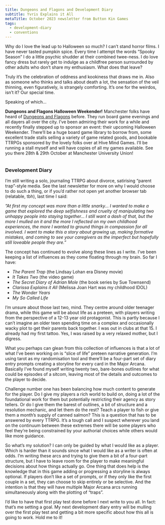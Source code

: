 ```yaml
---
title: Dungeons and Flagons and Development Diary
subtitle: Yvris Explains it All
metaTitle: October 2023 newsletter from Button Kin Games
tags:
  - development-diary
  - conventions
---
```


<p>
    Why do I love the lead up to Halloween so much? I can’t stand horror films. I have never tasted pumpkin spice. Every time I attempt the words “Spooky Season” I do a little psychic shudder at their combined twee-ness. I do love fancy dress but rarely get to indulge as a childfree person surrounded by other adults who don’t share my enthusiasm. What does that leave?
</p><p>
    Truly it’s the celebration of oddness and kookiness that draws me in. Also as someone who thinks and talks about death a lot, the sensation of the veil thinning, even figuratively, is strangely comforting. It’s one for the weirdos, isn’t it? Our special time.
</p><p>
    Speaking of which…
</p><p>
    <b>Dungeons and Flagons Halloween Weekender!</b> Manchester folks have heard of <a href="https://dungeonsandflagons.co.uk/all-dayer" target="_blank">Dungeons and Flagons</a> before. They run board game evenings and all dayers all over the city. I’ve been admiring their work for a while and recently finally stepped up to sponsor an event: their upcoming Halloween Weekender. There’ll be a huge board game library to borrow from, some excellent trade stalls selling a variety of game related goods, and bookable TTRPGs sponsored by the lovely folks over at Hive Mind Games. I’ll be running a stall myself and will have copies of all my games available. See you there 28th & 29th October at Manchester University Union!
</p>
<a href="https://dungeonsandflagons.co.uk/all-dayer" target="_blank"><img src="/assets/images/newsletter/dungeons_flagons_halloween.png" alt=""></a>
<h3>Development Diary</h3>
<p>
    I’m still writing a solo, journaling TTRPG about divorce, satirising “parent trap”-style media. See the last newsletter for more on why I would choose to do such a thing, or if you’d rather not open yet another browser tab (relatable, tbh), last time I said:
</p><p>
    <i>”At first my concept was more than a little snarky... I wanted to make a game that explored the deep selfishness and cruelty of manipulating two unhappy people into staying together… I still want a dash of that, but the more I mulled on it and the more I reflected on my own childhood experiences, the more I wanted to ground things in compassion for all involved. I want to make this a story about growing up, making formative mistakes, and coming to see your caregivers as the imperfect but hopefully still loveable people they are.”</i>
</p><p>
    The concept has continued to evolve along these lines as I write. I’ve been keeping a list of influences as they come floating through my brain. So far I have:
</p>
<ul>
    <li><i>The Parent Trap</i> (the Lindsay Lohan era Disney movie)</li>
    <li><i>It Takes Two</i> (the video game)</li>
    <li><i>The Secret Diary of Adrian Mole</i> (the book series by Sue Townsend)</li>
    <li><i>Clarissa Explains it All</i> (Melissa Joan Hart was my childhood IDOL)</li>
    <li><i>The Wonder Years</i></li>
    <li><i>My So Called Life</i></li>
</ul>
<p>
    I’m unsure about those last two, mind. They centre around older teenager drama, while this game will be about life as a preteen, with players writing from the perspective of a 12-13 year old protagonist. This is partly because I can’t imagine an older teen spending time on a complex and occasionally wacky plot to get their parents back together. I was out in clubs at that 15. I already had my first tattoo. Yes, I was raised by a very relaxed mother, but I digress.
</p><p>
    What you perhaps can glean from this collection of influences is that a lot of what I’ve been working on is “slice of life” preteen narrative generation. I’m using tarot as my randomisation tool and there’ll be a four-part set of diary entry prompts creating a storyline for every card in the Major Arcana. Basically I’ve found myself writing twenty two, bare-bones outlines for what could be episodes of a sitcom, leaving most of the details and outcomes to the player to decide.
</p><p>
    Challenge number one has been balancing how much content to generate for the player. Do I give my players a rich world to build on, doing a lot of the foundational work for them but potentially restricting their agency as story tellers. Or do I give them the barest of outlines, a bit of structure and a resolution mechanic, and let them do the rest? Teach a player to fish or give them a month’s supply of canned salmon? This is a question that has to be answered by every TTRPG. It’s a tough call and I suspect wherever you land on the continuum between these extremes there will be some players who feel they’re being constrained by your authorial choices while others would like more guidance.
</p><p>
    So what’s my solution? I can only be guided by what I would like as a player. Which is harder than it sounds since what I would like as a writer is often at odds. I’m writing these arcs and trying to give them a bit of a four-part structure, but I have to leave room for the player to make meaningful decisions about how things actually go. One thing that does help is the knowledge that in this game adding or progressing a storyline is always optional. If players don’t like a set of prompts, or if they only like the first couple in a set, they can choose to skip entirely or be selective. And the intention is that they will have multiple Major Arcana arcs running simultaneously along with the plotting of “traps”.
</p><p>
    I’d like to have that first play test done before I next write to you all. In fact: that’s me setting a goal. My next development diary entry will be mulling over the first play test and getting a bit more specific about how this all is going to work. Hold me to it!
</p>
